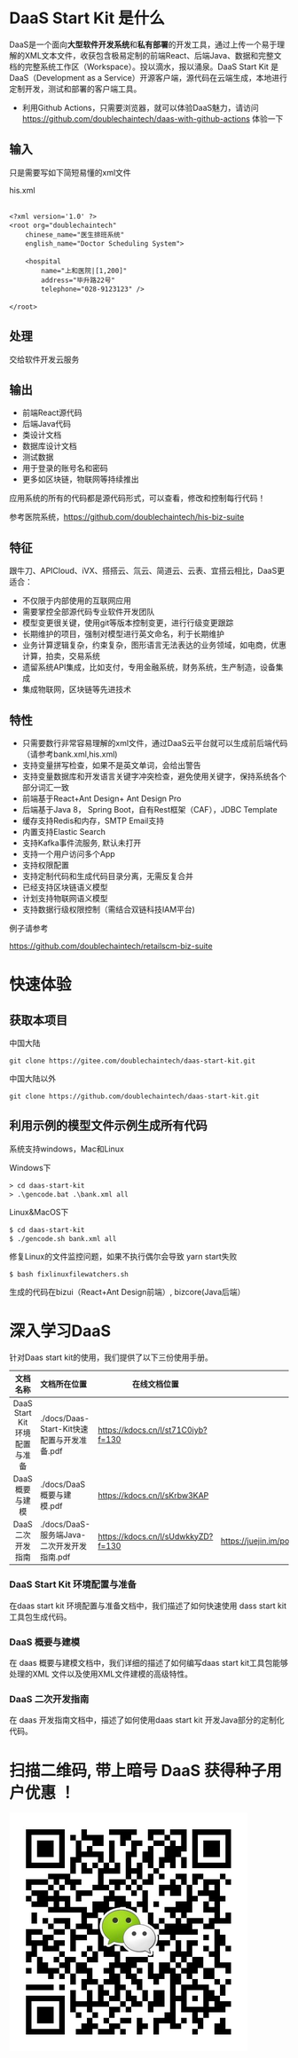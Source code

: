

# DaaS Start Kit 是什么

DaaS是一个面向**大型软件开发系统**和**私有部署**的开发工具，通过上传一个易于理解的XML文本文件，收获包含极易定制的前端React、后端Java、数据和完整文档的完整系统工作区（Workspace）。投以滴水，报以涌泉。DaaS Start Kit 是DaaS（Development as a Service）开源客户端，源代码在云端生成，本地进行定制开发，测试和部署的客户端工具。

* 利用Github Actions，只需要浏览器，就可以体验DaaS魅力，请访问 https://github.com/doublechaintech/daas-with-github-actions 体验一下

## 输入
只是需要写如下简短易懂的xml文件

his.xml
```

<?xml version='1.0' ?>
<root org="doublechaintech" 
	chinese_name="医生排班系统" 
	english_name="Doctor Scheduling System">

    <hospital   
        name="上和医院|[1,200]"  
        address="毕升路22号" 
        telephone="028-9123123" />
	
</root>  
```

## 处理
交给软件开发云服务
## 输出
* 前端React源代码
* 后端Java代码
* 类设计文档
* 数据库设计文档
* 测试数据
* 用于登录的账号名和密码
* 更多如区块链，物联网等持续推出

应用系统的所有的代码都是源代码形式，可以查看，修改和控制每行代码！


参考医院系统，https://github.com/doublechaintech/his-biz-suite

## 特征

跟牛刀、APICloud、iVX、搭搭云、氚云、简道云、云表、宜搭云相比，DaaS更适合：
* 不仅限于内部使用的互联网应用
* 需要掌控全部源代码专业软件开发团队
* 模型变更很关键，使用git等版本控制变更，进行行级变更跟踪
* 长期维护的项目，强制对模型进行英文命名，利于长期维护
* 业务计算逻辑复杂，约束复杂，图形语言无法表达的业务领域，如电商，优惠计算，拍卖，交易系统
* 遗留系统API集成，比如支付，专用金融系统，财务系统，生产制造，设备集成
* 集成物联网，区块链等先进技术

## 特性

* 只需要数行非常容易理解的xml文件，通过DaaS云平台就可以生成前后端代码（请参考bank.xml,his.xml)
* 支持变量拼写检查，如果不是英文单词，会给出警告
* 支持变量数据库和开发语言关键字冲突检查，避免使用关键字，保持系统各个部分词汇一致
* 前端基于React+Ant Design+ Ant Design Pro
* 后端基于Java 8， Spring Boot，自有Rest框架（CAF），JDBC Template
* 缓存支持Redis和内存，SMTP Email支持
* 内置支持Elastic Search
* 支持Kafka事件流服务, 默认未打开
* 支持一个用户访问多个App
* 支持权限配置
* 支持定制代码和生成代码目录分离，无需反复合并
* 已经支持区块链语义模型
* 计划支持物联网语义模型
* 支持数据行级权限控制（需结合双链科技IAM平台)

例子请参考

https://github.com/doublechaintech/retailscm-biz-suite

# 快速体验
## 获取本项目

中国大陆
```
git clone https://gitee.com/doublechaintech/daas-start-kit.git
```
中国大陆以外
```
git clone https://github.com/doublechaintech/daas-start-kit.git
```
## 利用示例的模型文件示例生成所有代码

系统支持windows，Mac和Linux


Windows下
```
> cd daas-start-kit
> .\gencode.bat .\bank.xml all
```
Linux&MacOS下
```
$ cd daas-start-kit
$ ./gencode.sh bank.xml all
```
修复Linux的文件监控问题，如果不执行偶尔会导致 yarn start失败

```
$ bash fixlinuxfilewatchers.sh
```


生成的代码在bizui（React+Ant Design前端）, bizcore(Java后端）


# 深入学习DaaS

针对Daas start kit的使用，我们提供了以下三份使用手册。

|           文档名称            | 文档所在位置                                | 在线文档位置                       |                    其他位置                     |
| :---------------------------: | :------------------------------------------ | ---------------------------------- | :---------------------------------------------: |
| DaaS Start Kit 环境配置与准备 | ./docs/Daas-Start-Kit快速配置与开发准备.pdf | https://kdocs.cn/l/st71C0iyb?f=130 |                                                 |
|        DaaS 概要与建模        | ./docs/DaaS概要与建模.pdf                   | https://kdocs.cn/l/sKrbw3KAP       |                                                 |
|       DaaS 二次开发指南       | ./docs/DaaS-服务端Java-二次开发开发指南.pdf | https://kdocs.cn/l/sUdwkkyZD?f=130 | https://juejin.im/post/5e5db8bb5188254953720684 |





### DaaS Start Kit 环境配置与准备

在daas start kit 环境配置与准备文档中，我们描述了如何快速使用 dass start kit 工具包生成代码。

### DaaS 概要与建模

在 daas 概要与建模文档中，我们详细的描述了如何编写daas start kit工具包能够处理的XML 文件以及使用XML文件建模的高级特性。

### DaaS 二次开发指南

在 daas 开发指南文档中，描述了如何使用daas start kit 开发Java部分的定制化代码。

# 扫描二维码, 带上暗号 DaaS 获得种子用户优惠 ！

![image](https://github.com/jarryscript/locker/blob/master/images/wechat_qr.jpeg?raw=true)
